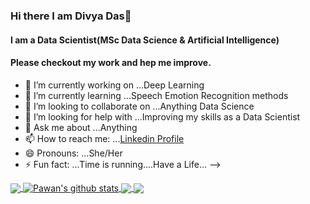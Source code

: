 ### Hi there I am Divya Das👋
#### I am a Data Scientist(MSc Data Science & Artificial Intelligence)
#### Please checkout my work and hep me improve.

- 🔭 I’m currently working on ...Deep Learning
- 🌱 I’m currently learning ...Speech Emotion Recognition methods
- 👯 I’m looking to collaborate on ...Anything Data Science
- 🤔 I’m looking for help with ...Improving my skills as a Data Scientist
- 💬 Ask me about ...Anything 
- 📫 How to reach me: ...[Linkedin Profile](https://www.linkedin.com/in/divyadassep)
- 😄 Pronouns: ...She/Her
- ⚡ Fun fact: ...Time is running....Have a Life...
-->


<a href="https://github.com/iampawan">
  <img align="center" src="https://github-readme-stats.vercel.app/api/top-langs/?username=divyadassep&theme=light&hide_langs_below=1" />
</a>
<a href="https://github.com/iampawan">
 <img align="center" src="https://github-readme-stats.vercel.app/api?username=divyadassep&show_icons=true&theme=light&line_height=27" alt="Pawan's github stats"/>
</a>
<a href="https://github.com/iampawan/FlutterExampleApps">
  <img align="center" src="https://github-readme-stats.vercel.app/api/pin/?username=divyadassep&repo=FlutterExampleApps&theme=light" />

</a>
<a href="https://github.com/iampawan/VelocityX">
 <img align="center" src="https://github-readme-stats.vercel.app/api/pin/?username=divyadassep&repo=VelocityX&theme=light" />
</a>

<div align="center">

